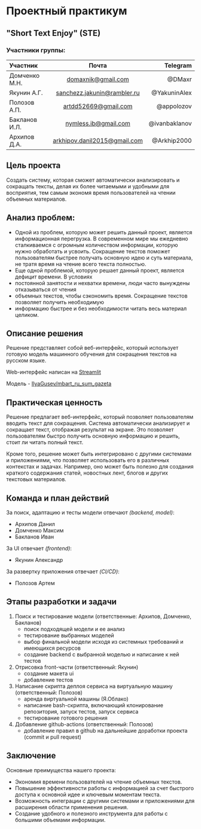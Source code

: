 # Проектный практикум
## "Short Text Enjoy" (STE)

### Участники группы:

| Участник      |            Почта               |                  Telegram |
|:--------------|:------------------------------:|--------------------------:|
| Домченко М.Н. |     domaxnik@gmail.com         |                    @DMaxr |
| Якунин А.Г.   |    sanchezz.jakunin@rambler.ru |              @YakuninAlex |
| Полозов А.П.  |       artdd52669@gmail.com     |                @appolozov |
| Бакланов И.Л. |        nymless.ib@gmail.com    |             @ivanbaklanov |
| Архипов Д.А.  | arkhipov.danil2015@gmail.com   |               @Arkhip2000 |

## Цель проекта
Создать систему, которая сможет автоматически анализировать и сокращать тексты, делая их более 
читаемыми и удобными для восприятия, тем самым экономя время пользователей на чтении объемных материалов.

## Анализ проблем:
- Одной из проблем, которую может решить данный проект, является информационная перегрузка. 
В современном мире мы ежедневно сталкиваемся с огромным количеством информации, которую нужно 
обработать и усвоить. Сокращение текстов поможет пользователям быстрее получать основную идею и 
суть материала, не тратя время на чтение всего текста полностью.
- Еще одной проблемой, которую решает данный проект, является дефицит времени. В условиях 
- постоянной занятости и нехватки времени, люди часто вынуждены отказываться от чтения 
- объемных текстов, чтобы сэкономить время. Сокращение текстов позволяет получить необходимую 
- информацию быстрее и без необходимости читать весь материал целиком.

## Описание решения
Решение представляет собой веб-интерфейс, который использует готовую модель машинного 
обучения для сокращения текстов на русском языке.

Web-интерфейс написан на [Streamlit](https://streamlit.io/)

Модель - [IlyaGusev/mbart_ru_sum_gazeta](https://huggingface.co/IlyaGusev/mbart_ru_sum_gazeta)

## Практическая ценность
Решение предлагает веб-интерфейс, который позволяет пользователям вводить текст для сокращения. 
Система автоматически анализирует и сокращает текст, отображая результат на экране. 
Это позволяет пользователям быстро получить основную информацию и решить, стоит ли читать полный текст.

Кроме того, решение может быть интегрировано с другими системами и приложениями, что позволяет 
использовать его в различных контекстах и задачах. Например, оно может быть полезно для создания 
краткого содержания статей, новостных лент, блогов и других текстовых материалов.


## Команда и план действий
За поиск, адаптацию и тесты модели отвечают *(backend, model)*:
- Архипов Данил
- Домченко Максим
- Бакланов Иван

За UI отвечает *(frontend)*:
- Якунин Александр

За развертку приложения отвечает *(CI/CD)*:
- Полозов Артем

## Этапы разработки и задачи
1. Поиск и тестирование модели (ответственные: Архипов, Домченко, Бакланов)
    - поиск подходящей модели и ее анализ
    - тестирование выбранных моделей 
    - выбор финальной модели исходя из системных требований и имеющихся ресурсов
    - создание backend с выбранной моделью и написание к ней тестов
2. Отрисовка front-части (ответственный: Якунин)
    - создание макета ui 
    - добавление тестов
3. Написание скрипта деплоя сервиса на виртуальную машину (ответственный: Полозов)
    - аренда виртуальной машины (Я.Облако)
    - написание bash-скрипта, включающий клонирование репозитория, запуск тестов, запуск сервиса
    - тестирование готового решения
4. Добавление github-actions (ответственный: Полозов)
    - добавление правил в github на дальнейшие доработки проекта (commit и pull request)

## Заключение
Основные преимущества нашего проекта:

- Экономия времени пользователей на чтение объемных текстов.
- Повышение эффективности работы с информацией за счет быстрого доступа к основной идее и ключевым моментам текста.
- Возможность интеграции с другими системами и приложениями для расширения области применения решения.
- Создание удобного и полезного инструмента для работы с большими объемами информации.